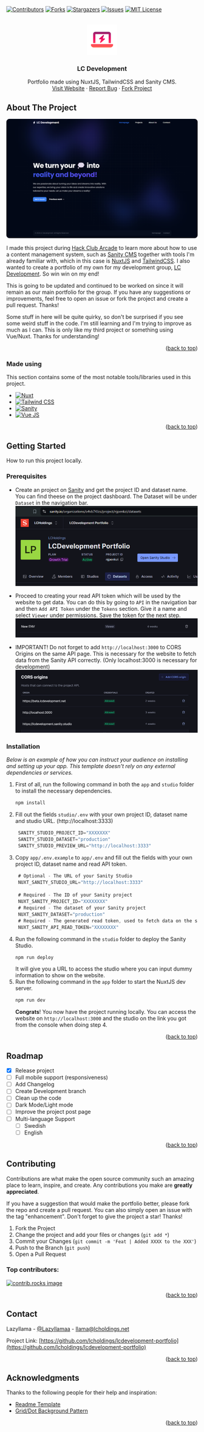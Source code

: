 <a id="readme-top"></a>
[![Contributors][contributors-shield]][contributors-url]
[![Forks][forks-shield]][forks-url]
[![Stargazers][stars-shield]][stars-url]
[![Issues][issues-shield]][issues-url]
[![MIT License][license-shield]][license-url]



<!-- PROJECT LOGO -->
<br />
<div align="center">
  <a href="https://github.com/lcholdings/lcdevelopment-portfolio">
    <img src="screenshots/logo.png" alt="Logo" width="80" height="80">
  </a>

  <h3 align="center">LC Development</h3>

  <p align="center">
    Portfolio made using NuxtJS, TailwindCSS and Sanity CMS.
    <br />
    <a href="https://lcdevelopment.net">Visit Website</a>
    ·
    <a href="https://github.com/LCHoldings/LCDevelopment-Portfolio/issues/new?labels=bug&template=bug-report---.md">Report Bug</a>
    ·
    <a href="https://github.com/LCHoldings/LCDevelopment-Portfolio/fork">Fork Project</a>
  </p>
</div>


<!-- ABOUT THE PROJECT -->
## About The Project

[![LC Development Portfolio](screenshots/website.png)](https://lcdevelopment.net)

I made this project during [Hack Club Arcade](https://hackclub.com/arcade/) to learn more about how to use a content management system, such as [Sanity CMS](https://www.sanity.io/) together with tools I'm already familiar with, which in this case is [NuxtJS](https://nuxt.cpm/) and [TailwindCSS](https://tailwindcss.com/). I also wanted to create a portfolio of my own for my development group, [LC Development](https://lcdevelopment.net). So win win on my end!

This is going to be updated and continued to be worked on since it will remain as our main portfolio for the group. If you have any suggestions or improvements, feel free to open an issue or fork the project and create a pull request. Thanks!

Some stuff in here will be quite quirky, so don't be surprised if you see some weird stuff in the code. I'm still learning and I'm trying to improve as much as I can. This is only like my third project or something using Vue/Nuxt. Thanks for understanding!

<p align="right">(<a href="#readme-top">back to top</a>)</p>



### Made using

This section contains some of the most notable tools/libraries used in this project.

* [![Nuxt](https://img.shields.io/badge/nuxt.js-000000?style=for-the-badge&logo=nuxtdotjs&color=4b4b4b)](https://nuxt.com)
* [![Tailwind CSS](https://img.shields.io/badge/tailwind%20css-000000?style=for-the-badge&logo=tailwindcss&color=103f63)](https://tailwindcss.com)
* [![Sanity](https://img.shields.io/badge/sanity%20cms-000000?style=for-the-badge&logo=sanity&color=ffd6d2)]()
* [![Vue JS](https://camo.githubusercontent.com/7ee502068c9b87eb84df40ef974addabb7ad25ff9d53c19ee793555ecd7ea509/68747470733a2f2f696d672e736869656c64732e696f2f62616467652f5675652e6a732d3335343935453f7374796c653d666f722d7468652d6261646765266c6f676f3d767565646f746a73266c6f676f436f6c6f723d344643303844)](https://sanity.io)


<p align="right">(<a href="#readme-top">back to top</a>)</p>



<!-- GETTING STARTED -->
## Getting Started

How to run this project locally.

### Prerequisites

* Create an project on [Sanity](https://www.sanity.io/) and get the project ID and dataset name. You can find theese on the project dashboard. The Dataset will be under `Dataset` in the navigation bar.
    ![Dashboard Screenshot](screenshots/dashboard.png)

* Proceed to creating your read API token which will be used by the website to get data. You can do this by going to `API` in the navigation bar and then `Add API Token` under the `Tokens` section. Give it a name and select `Viewer` under permissions. Save the token for the next step.
    ![API Token Screenshot](screenshots/api-token.png)

* IMPORTANT! Do not forget to add `http://localhost:3000` to CORS Origins on the same API page. This is necessary for the website to fetch data from the Sanity API correctly. (Only localhost:3000 is necessary for development)
    ![CORS Origins](screenshots/cors.png)


### Installation

_Below is an example of how you can instruct your audience on installing and setting up your app. This template doesn't rely on any external dependencies or services._


1. First of all, run the following command in both the `app` and `studio` folder to install the necessary  dependencies.
    ```sh
    npm install
    ```
2. Fill out the fields `studio/.env` with your own project ID, dataset name and studio URL. (http://localhost:3333)
   ```cs
    SANITY_STUDIO_PROJECT_ID="XXXXXXX"
    SANITY_STUDIO_DATASET="production"
    SANITY_STUDIO_PREVIEW_URL="http://localhost:3333"
   ```
3. Copy `app/.env.example` to `app/.env` and fill out the fields with your own project ID, dataset name and read API token.
   ```cs
    # Optional - The URL of your Sanity Studio
    NUXT_SANITY_STUDIO_URL="http://localhost:3333"

    # Required - The ID of your Sanity project
    NUXT_SANITY_PROJECT_ID="XXXXXXXX"
    # Required - The dataset of your Sanity project
    NUXT_SANITY_DATASET="production"
    # Required - The generated read token, used to fetch data on the server.
    NUXT_SANITY_API_READ_TOKEN="XXXXXXXX"
    ```
4. Run the following command in the `studio` folder to deploy the Sanity Studio.
    ```sh
    npm run deploy
    ```
    It will give you a URL to access the studio where you can input dummy information to show on the website.
5. Run the following command in the `app` folder to start the NuxtJS dev server.
    ```sh
    npm run dev
    ```
    **Congrats**! You now have the project running locally. You can access the website on `http://localhost:3000` and the studio on the link you got from the console when doing step 4.

<p align="right">(<a href="#readme-top">back to top</a>)</p>


<!-- ROADMAP -->
## Roadmap

- [X] Release project
- [ ] Full mobile support (responsiveness)
- [ ] Add Changelog
- [ ] Create Development branch
- [ ] Clean up the code
- [ ] Dark Mode/Light mode
- [ ] Improve the project post page
- [ ] Multi-language Support
    - [ ] Swedish
    - [ ] English

<p align="right">(<a href="#readme-top">back to top</a>)</p>



<!-- CONTRIBUTING -->
## Contributing

Contributions are what make the open source community such an amazing place to learn, inspire, and create. Any contributions you make are **greatly appreciated**.

If you have a suggestion that would make the portfolio better, please fork the repo and create a pull request. You can also simply open an issue with the tag "enhancement".
Don't forget to give the project a star! Thanks!

1. Fork the Project
2. Change the project and add your files or changes (`git add *`)
3. Commit your Changes (`git commit -m 'Feat | Added XXXX to the XXX'`)
4. Push to the Branch (`git push`)
5. Open a Pull Request

### Top contributors:

<a href="https://github.com/LCHoldings/LCDevelopment-Portfolio/graphs/contributors">
  <img src="https://contrib.rocks/image?repo=LCHoldings/LCDevelopment-Portfolio" alt="contrib.rocks image" />
</a>

<p align="right">(<a href="#readme-top">back to top</a>)</p>


<!-- CONTACT -->
## Contact

Lazyllama - [@Lazyllamaa](https://discord.com/users/754965470888722484) - llama@lcholdings.net

Project Link: [https://github.com/lcholdings/lcdevelopment-portfolio](https://github.com/lcholdings/lcdevelopment-portfolio)

<p align="right">(<a href="#readme-top">back to top</a>)</p>



<!-- ACKNOWLEDGMENTS -->
## Acknowledgments

Thanks to the following people for their help and inspiration:

* [Readme Template](https://github.com/othneildrew/Best-README-Template)
* [Grid/Dot Background Pattern](https://ibelick.com/blog/create-grid-and-dot-backgrounds-with-css-tailwind-css)

<p align="right">(<a href="#readme-top">back to top</a>)</p>



<!-- MARKDOWN LINKS & IMAGES -->
<!-- https://www.markdownguide.org/basic-syntax/#reference-style-links -->
[contributors-shield]: https://img.shields.io/github/contributors/lcholdings/lcdevelopment-portfolio.svg?style=for-the-badge
[contributors-url]: https://github.com/lcholdings/lcdevelopment-portfolio/graphs/contributors
[forks-shield]: https://img.shields.io/github/forks/lcholdings/lcdevelopment-portfolio.svg?style=for-the-badge
[forks-url]: https://github.com/lcholdings/lcdevelopment-portfolio/network/members
[stars-shield]: https://img.shields.io/github/stars/lcholdings/lcdevelopment-portfolio.svg?style=for-the-badge
[stars-url]: https://github.com/lcholdings/lcdevelopment-portfolio/stargazers
[issues-shield]: https://img.shields.io/github/issues/lcholdings/lcdevelopment-portfolio.svg?style=for-the-badge
[issues-url]: https://github.com/lcholdings/lcdevelopment-portfolio/issues
[license-shield]: https://img.shields.io/github/license/lcholdings/lcdevelopment-portfolio.svg?style=for-the-badge
[license-url]: https://github.com/lcholdings/lcdevelopment-portfolio/blob/master/LICENSE.md